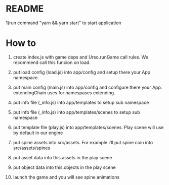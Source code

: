 # README #

1)run command "yarn && yarn start" to start application

# How to #

1) create index.js with game deps and Urso.runGame call rules.
We recommend call this funcion on load.

2) put load config (load.js) into app/config and setup there your App namespace.

3) put main config (main.js) into app/config and configure there your App.
extendingChain uses for namespases extending.

4) put info file (_info.js) into app/templates to setup sub namespace

5) put info file (_info.js) into app/templates/scenes to setup sub namespace

5) put template file (play.js) into app/templates/scenes.
Play scene will use by default in our engine

6) put spine assets into src/assets. 
For example i'll put spine coin into src/assets/spines

7) put asset data into this.assets in the play scene

8) put object data into this.objects in the play scene

9) launch the game and you will see spine animations

